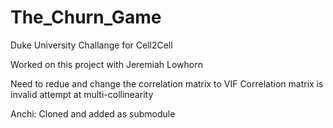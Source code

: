 # The_Churn_Game
Duke University Challange for Cell2Cell

Worked on this project with Jeremiah Lowhorn

Need to redue and change the correlation matrix to VIF
Correlation matrix is invalid attempt at multi-collinearity

Anchi: Cloned and added as submodule
